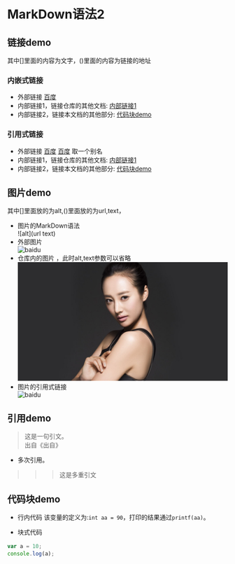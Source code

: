 # MarkDown语法2
## 链接demo
其中[]里面的内容为文字，()里面的内容为链接的地址
### 内嵌式链接
- 外部链接
[百度](http://www.baidu.com)
- 内部链接1，链接仓库的其他文档:
[内部链接1](README.md)
- 内部链接2，链接本文档的其他部分:
[代码块demo](MarkDown语法2.md#代码块demo)
### 引用式链接
- 外部链接
[百度]
[百度][baidu] 取一个别名
- 内部链接1，链接仓库的其他文档:
[内部链接1]
- 内部链接2，链接本文档的其他部分:
[代码块demo]

## 图片demo
其中[]里面放的为alt,()里面放的为url,text，  
- 图片的MarkDown语法  
         ![alt](url text)
- 外部图片  
![baidu](https://timgsa.baidu.com/timg?image&quality=80&size=b9999_10000&sec=1502687968157&di=0c8b12b9630c5a93ae34b4327b3412e2&imgtype=0&src=http%3A%2F%2Fgb.cri.cn%2Fmmsource%2Fimages%2F2008%2F02%2F13%2Fei080213005.jpg '百度图片')
- 仓库内的图片 ，此时alt,text参数可以省略  
![](images/timg.jpg)
- 图片的引用式链接  
![baidu][baidu_logo]


## 引用demo
>这是一句引文。  
出自《出自》
- 多次引用。
>>>这是多重引文

## 代码块demo
- 行内代码
该变量的定义为:`int aa = 90`，打印的结果通过`printf(aa)`。

- 块式代码  
```javascript
var a = 10;
console.log(a);
```

<!--下面为本文档中用到的链接-->
[百度]:http://www.baidu.com
[baidu]:http://www.baidu.com
[内部链接1]:README.md
[代码块demo]:MarkDown语法2.md#代码块demo
[baidu_logo]:https://timgsa.baidu.com/timg?image&quality=80&size=b9999_10000&sec=1502687968157&di=0c8b12b9630c5a93ae34b4327b3412e2&imgtype=0&src=http%3A%2F%2Fgb.cri.cn%2Fmmsource%2Fimages%2F2008%2F02%2F13%2Fei080213005.jpg
